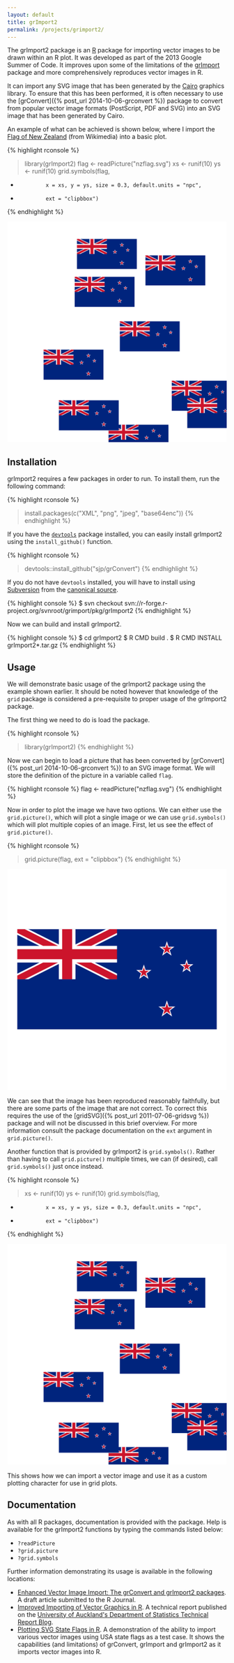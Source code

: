 ```yaml
---
layout: default
title: grImport2
permalink: /projects/grimport2/
---
```


The grImport2 package is an [R](http://www.r-project.org/) package for
importing vector images to be drawn within an R plot. It was developed as part
of the 2013 Google Summer of Code. It improves upon some of the limitations of
the [grImport](http://cran.r-project.org/package=grImport) package and more
comprehensively reproduces vector images in R.

It can import any SVG image that has been generated by the [Cairo](http://cairographics.org/)
graphics library. To ensure that this has been performed, it is often necessary
to use the [grConvert]({% post_url 2014-10-06-grconvert %}) package to convert
from popular vector image formats (PostScript, PDF and SVG) into an SVG image
that has been generated by Cairo.

An example of what can be achieved is shown below, where I import the
[Flag of New Zealand](http://commons.wikimedia.org/wiki/File:Flag_of_New_Zealand.svg) (from Wikimedia) into a basic plot.

{% highlight rconsole %}
> library(grImport2)
> flag <- readPicture("nzflag.svg")
> xs <- runif(10)
> ys <- runif(10)
> grid.symbols(flag,
+              x = xs, y = ys, size = 0.3, default.units = "npc",
+              ext = "clipbbox")
{% endhighlight %}

<a href="/projects/grimport2/flag-export-symbols.svg">
  <img src="/projects/grimport2/flag-export-symbols.svg" alt="grImport2 example plot" class="span-90pc">
</a>

## Installation

grImport2 requires a few packages in order to run. To install them, run the
following command:

{% highlight rconsole %}
> install.packages(c("XML", "png", "jpeg", "base64enc"))
{% endhighlight %}

If you have the [`devtools`](https://github.com/hadley/devtools) package
installed, you can easily install grImport2 using the `install_github()` function.

{% highlight rconsole %}
> devtools::install_github("sjp/grConvert")
{% endhighlight %}

If you do not have `devtools` installed, you will have to install using
[Subversion](https://subversion.apache.org) from the [canonical source](https://r-forge.r-project.org/projects/grimport/).

{% highlight console %}
$ svn checkout svn://r-forge.r-project.org/svnroot/grimport/pkg/grImport2
{% endhighlight %}

Now we can build and install grImport2.

{% highlight console %}
$ cd grImport2
$ R CMD build .
$ R CMD INSTALL grImport2*.tar.gz
{% endhighlight %}

## Usage

We will demonstrate basic usage of the grImport2 package using the example shown
earlier. It should be noted however that knowledge of the `grid` package is
considered a pre-requisite to proper usage of the grImport2 package.

The first thing we need to do is load the package.

{% highlight rconsole %}
> library(grImport2)
{% endhighlight %}

Now we can begin to load a picture that has been converted by [grConvert]({% post_url 2014-10-06-grconvert %})
to an SVG image format. We will store the definition of the picture in a
variable called `flag`.

{% highlight rconsole %}
flag <- readPicture("nzflag.svg")
{% endhighlight %}

Now in order to plot the image we have two options. We can either use the
`grid.picture()`, which will plot a single image or we can use `grid.symbols()`
which will plot multiple copies of an image. First, let us see the effect of
`grid.picture()`.

{% highlight rconsole %}
> grid.picture(flag, ext = "clipbbox")
{% endhighlight %}

<a href="/projects/grimport2/flag-export-picture.svg">
  <img src="/projects/grimport2/flag-export-picture.svg" alt="grImport2 example plot" class="span-90pc">
</a>

We can see that the image has been reproduced reasonably faithfully, but there
are some parts of the image that are not correct. To correct this requires the
use of the [gridSVG]({% post_url 2011-07-06-gridsvg %}) package and will not be
discussed in this brief overview. For more information consult the package
documentation on the `ext` argument in `grid.picture()`.

Another function that is provided by grImport2 is `grid.symbols()`. Rather than
having to call `grid.picture()` multiple times, we can (if desired), call
`grid.symbols()` just once instead.

{% highlight rconsole %}
> xs <- runif(10)
> ys <- runif(10)
> grid.symbols(flag,
+              x = xs, y = ys, size = 0.3, default.units = "npc",
+              ext = "clipbbox")
{% endhighlight %}

<a href="/projects/grimport2/flag-export-symbols.svg">
  <img src="/projects/grimport2/flag-export-symbols.svg" alt="grImport2 example plot" class="span-90pc">
</a>

This shows how we can import a vector image and use it as a custom plotting
character for use in grid plots.

## Documentation

As with all R packages, documentation is provided with the package. Help is
available for the grImport2 functions by typing the commands listed below:

* `?readPicture`
* `?grid.picture`
* `?grid.symbols`

Further information demonstrating its usage is available in the following locations:

* [Enhanced Vector Image Import: The
grConvert and grImport2 packages](https://www.stat.auckland.ac.nz/~paul/R/grImport2/grImport2.pdf). A draft article submitted to the R Journal.
* [Improved Importing of Vector Graphics in R](/projects/grimport2/grImport2.html). A technical report published on the [University of Auckland's Department of Statistics Technical Report Blog](http://stattech.wordpress.fos.auckland.ac.nz/2013-9-improved-importing-of-vector-graphics-in-r/).
* [Plotting SVG State Flags in R](https://dl.dropboxusercontent.com/u/54315147/import/state-table.html). A demonstration of the ability to import various vector images using USA state flags as a test case. It shows the capabilities (and limitations) of grConvert, grImport and grImport2 as it imports vector images into R.
